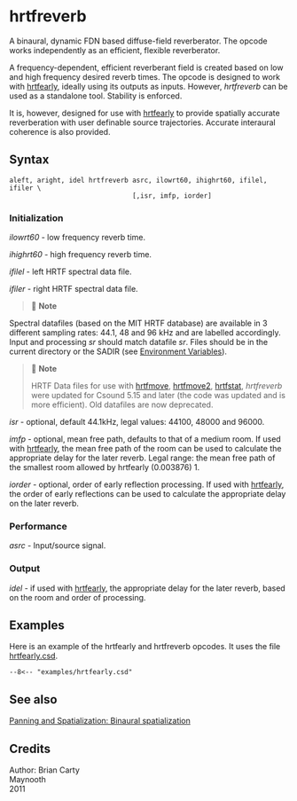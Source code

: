 <!--
id:hrtfreverb
category:Signal Modifiers:Panning and Spatialization
-->
# hrtfreverb
A binaural, dynamic FDN based diffuse-field reverberator. The opcode works independently as an efficient, flexible reverberator.

A frequency-dependent, efficient reverberant field is created based on low and high frequency desired reverb times. The opcode is designed to work with [hrtfearly](../../opcodes/hrtfearly), ideally using its outputs as inputs. However, _hrtfreverb_ can be used as a standalone tool. Stability is enforced.

It is, however, designed for use with [hrtfearly](../../opcodes/hrtfearly) to provide spatially accurate reverberation with user definable source trajectories. Accurate interaural coherence is also provided.

## Syntax
``` csound-orc
aleft, aright, idel hrtfreverb asrc, ilowrt60, ihighrt60, ifilel, ifiler \
                               [,isr, imfp, iorder]
```

### Initialization

_ilowrt60_ - low frequency reverb time.

_ihighrt60_ - high frequency reverb time.

_ifilel_ - left HRTF spectral data file.

_ifiler_ - right HRTF spectral data file.

> :memo: **Note**
>
Spectral datafiles (based on the MIT HRTF database) are available in 3 different sampling rates: 44.1, 48 and 96 kHz and are labelled accordingly. Input and processing _sr_ should match datafile _sr_. Files should be in the current directory or the SADIR (see [Environment Variables](../../command/environment)).

> :memo: **Note**
>
> HRTF Data files for use with [hrtfmove](../../opcodes/hrtfmove), [hrtfmove2](../../opcodes/hrtfmove2), [hrtfstat](../../opcodes/hrtfstat), _hrtfreverb_ were updated for Csound 5.15 and later (the code was updated and is more efficient). Old datafiles are now deprecated.

_isr_ - optional, default 44.1kHz, legal values: 44100, 48000 and 96000.

_imfp_ - optional, mean free path, defaults to that of a medium room. If used with [hrtfearly](../../opcodes/hrtfearly), the mean free path of the room can be used to calculate the appropriate delay for the later reverb. Legal range: the mean free path of the smallest room allowed by hrtfearly (0.003876)  1.

_iorder_ - optional, order of early reflection processing. If used with [hrtfearly](../../opcodes/hrtfearly), the order of early reflections can be used to calculate the appropriate delay on the later reverb.

### Performance

_asrc_ - Input/source signal.

### Output

_idel_ - if used with [hrtfearly](../../opcodes/hrtfearly), the appropriate delay for the later reverb, based on the room and order of processing.

## Examples

Here is an example of the hrtfearly and hrtfreverb opcodes. It uses the file [hrtfearly.csd](../../examples/hrtfearly.csd).

``` csound-csd title="Example of the htrfearly opcode." linenums="1"
--8<-- "examples/hrtfearly.csd"
```

## See also

[Panning and Spatialization: Binaural spatialization](../../sigmod/panspatl)

## Credits

Author: Brian Carty<br>
Maynooth<br>
2011<br>
